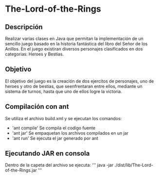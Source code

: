 # The-Lord-of-the-Rings
## Descripción
Realizar varias clases en Java que permitan la implementación de un sencillo juego basado en la historia 
fantástica del libro del Señor de los Anillos. En el juego existiran diversos personajes clasificados en dos 
categorias: Heroes y Bestias.
## Objetivo
El objetivo del juego es la creación de dos ejercitos de personajes, uno de heroes y otro de bestias, que 
seenfrentaran entre ellos, mediante un sistema de turnos, hasta que uno de ellos logre la victoria.
## Compilación con ant
Se utiliza el archivo build.xml y se ejecutan los comandos:
- 'ant compile' Se compila el codigo fuente
- 'ant jar' Se empaquetan los archivos compilados en un jar
- 'ant run' Se ejecuta el jar generado por ant
## Ejecutando JAR en consola
Dentro de la capeta del archivo se ejecuta:
'''
java -jar ./dist/lib/The-Lord-of-the-Rings.jar
'''

